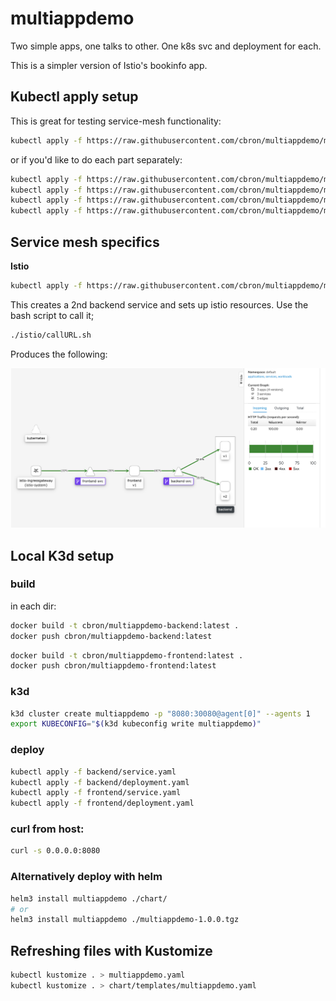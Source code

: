 # multiappdemo

Two simple apps, one talks to other. One k8s svc and deployment for each. 

This is a simpler version of Istio's bookinfo app.

## Kubectl apply setup

This is great for testing service-mesh functionality:

```bash
kubectl apply -f https://raw.githubusercontent.com/cbron/multiappdemo/master/multiappdemo.yaml
```

or if you'd like to do each part separately:

```bash
kubectl apply -f https://raw.githubusercontent.com/cbron/multiappdemo/master/backend/deployment.yaml
kubectl apply -f https://raw.githubusercontent.com/cbron/multiappdemo/master/backend/service.yaml
kubectl apply -f https://raw.githubusercontent.com/cbron/multiappdemo/master/frontend/deployment.yaml
kubectl apply -f https://raw.githubusercontent.com/cbron/multiappdemo/master/frontend/service.yaml
```


## Service mesh specifics

**Istio**

```bash
kubectl apply -f https://raw.githubusercontent.com/cbron/multiappdemo/master/istio/istio.yaml
```

This creates a 2nd backend service and sets up istio resources. Use the bash script to call it;
```bash
./istio/callURL.sh
```

Produces the following:

![Istio.png](istio/istio.png "Istio.png")


## Local K3d setup

### build

in each dir: 

```bash
docker build -t cbron/multiappdemo-backend:latest .
docker push cbron/multiappdemo-backend:latest
```

```bash
docker build -t cbron/multiappdemo-frontend:latest .
docker push cbron/multiappdemo-frontend:latest
```

### k3d

```bash
k3d cluster create multiappdemo -p "8080:30080@agent[0]" --agents 1
export KUBECONFIG="$(k3d kubeconfig write multiappdemo)"
```

### deploy

```bash
kubectl apply -f backend/service.yaml
kubectl apply -f backend/deployment.yaml
kubectl apply -f frontend/service.yaml
kubectl apply -f frontend/deployment.yaml
```

### curl from host: 

```bash
curl -s 0.0.0.0:8080
```


### Alternatively deploy with helm

```bash
helm3 install multiappdemo ./chart/
# or
helm3 install multiappdemo ./multiappdemo-1.0.0.tgz
```

## Refreshing files with Kustomize

```bash
kubectl kustomize . > multiappdemo.yaml
kubectl kustomize . > chart/templates/multiappdemo.yaml
```
